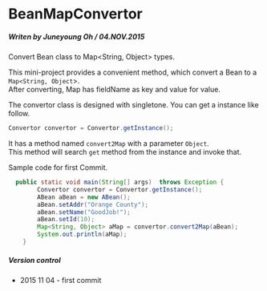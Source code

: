 # BeanMapConvertor
#####  Writen by Juneyoung Oh / 04.NOV.2015
Convert Bean class to Map&lt;String, Object> types.<br>

This mini-project provides a convenient method, which convert a Bean to a `Map<String, Object`>.<br>
After converting, Map has fieldName as key and value for value.<br>

The convertor class is designed with singletone. You can get a instance like follow.<br>
```java
Convertor convertor = Convertor.getInstance();
```

It has a method named `convert2Map` with a parameter `Object`.<br>
This method will search `get` method from the instance and invoke that.<br>

Sample code for first Commit.<br>

```java
  public static void main(String[] args)  throws Exception {
		Convertor convertor = Convertor.getInstance();
		ABean aBean = new ABean();
		aBean.setAddr("Orange County");
		aBean.setName("GoodJob!");
		aBean.setId(10);
		Map<String, Object> aMap = convertor.convert2Map(aBean);
		System.out.println(aMap);
	}
```


##### Version control
<ul>
  <li>2015 11 04 - first commit</li>
<ul>

